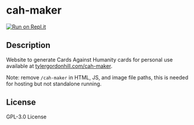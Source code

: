 # cah-maker
[![Run on Repl.it](https://repl.it/badge/github/TyHil/cah-maker)](https://repl.it/github/TyHil/cah-maker)
## Description
Website to generate Cards Against Humanity cards for personal use available at [tylergordonhill.com/cah-maker](https://tylergordonhill.com/cah-maker).

Note: remove `/cah-maker` in HTML, JS, and image file paths, this is needed for hosting but not standalone running.
## License
GPL-3.0 License
